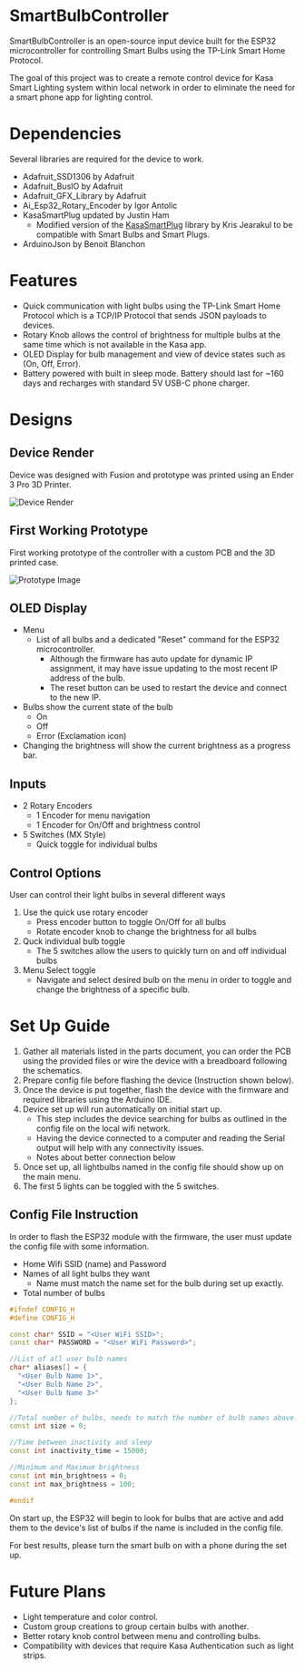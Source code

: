 # SmartBulbController
SmartBulbController is an open-source input device built for the ESP32 microcontroller for controlling Smart Bulbs using the TP-Link Smart Home Protocol.

The goal of this project was to create a remote control device for Kasa Smart Lighting system within local network in order to eliminate the need for a smart phone app for lighting control.

# Dependencies
Several libraries are required for the device to work. 
- Adafruit_SSD1306 by Adafruit
- Adafruit_BusIO by Adafruit
- Adafruit_GFX_Library by Adafruit
- Ai_Esp32_Rotary_Encoder by Igor Antolic
- KasaSmartPlug updated by Justin Ham
    - Modified version of the [KasaSmartPlug](https://github.com/kj831ca/KasaSmartPlug?tab=readme-ov-file) library by Kris Jearakul to be compatible with Smart Bulbs and Smart Plugs.
- ArduinoJson by Benoit Blanchon

# Features
- Quick communication with light bulbs using the TP-Link Smart Home Protocol which is a TCP/IP Protocol that sends JSON payloads to devices. 
- Rotary Knob allows the control of brightness for multiple bulbs at the same time which is not available in the Kasa app.
- OLED Display for bulb management and view of device states such as (On, Off, Error).
- Battery powered with built in sleep mode. Battery should last for ~160 days and recharges with standard 5V USB-C phone charger.

# Designs

## Device Render
Device was designed with Fusion and prototype was printed using an Ender 3 Pro 3D Printer.

![Device Render](https://github.com/justin-ham61/SmartBulbController/blob/main/images/Case-Render.jpg)

## First Working Prototype
First working prototype of the controller with a custom PCB and the 3D printed case.

![Prototype Image](https://github.com/justin-ham61/SmartBulbController/blob/main/images/Controller.jpg)

## OLED Display
- Menu
    - List of all bulbs and a dedicated "Reset" command for the ESP32 microcontroller. 
        - Although the firmware has auto update for dynamic IP assignment, it may have issue updating to the most recent IP address of the bulb.
        - The reset button can be used to restart the device and connect to the new IP.
- Bulbs show the current state of the bulb 
    - On
    - Off
    - Error (Exclamation icon)
- Changing the brightness will show the current brightness as a progress bar.

## Inputs
- 2 Rotary Encoders
    - 1 Encoder for menu navigation
    - 1 Encoder for On/Off and brightness control
- 5 Switches (MX Style)
    - Quick toggle for individual bulbs
    
## Control Options
User can control their light bulbs in several different ways

1. Use the quick use rotary encoder
    - Press encoder button to toggle On/Off for all bulbs
    - Rotate encoder knob to change the brightness for all bulbs
2. Quck individual bulb toggle
    - The 5 switches allow the users to quickly turn on and off individual bulbs
3. Menu Select toggle
    - Navigate and select desired bulb on the menu in order to toggle and change the brightness of a specific bulb.  

# Set Up Guide

1. Gather all materials listed in the parts document, you can order the PCB using the provided files or wire the device with a breadboard following the schematics. 
2. Prepare config file before flashing the device (Instruction shown below).
3. Once the device is put together, flash the device with the firmware and required libraries using the Arduino IDE.
4. Device set up will run automatically on initial start up. 
    - This step includes the device searching for bulbs as outlined in the config file on the local wifi network.
    - Having the device connected to a computer and reading the Serial output will help with any connectivity issues. 
    - Notes about better connection below
5. Once set up, all lightbulbs named in the config file should show up on the main menu.
6. The first 5 lights can be toggled with the 5 switches.

## Config File Instruction
In order to flash the ESP32 module with the firmware, the user must update the config file with some information.
- Home Wifi SSID (name) and Password
- Names of all light bulbs they want
    - Name must match the name set for the bulb during set up exactly.
- Total number of bulbs
~~~c++
#ifndef CONFIG_H
#define CONFIG_H

const char* SSID = "<User WiFi SSID>";
const char* PASSWORD = "<User WiFi Password>";

//List of all user bulb names
char* aliases[] = {
  "<User Bulb Name 1>",
  "<User Bulb Name 2>",
  "<User Bulb Name 3>"
};

//Total number of bulbs, needs to match the number of bulb names above.
const int size = 0;

//Time between inactivity and sleep
const int inactivity_time = 15000;

//Minimum and Maximum brightness
const int min_brightness = 0;
const int max_brightness = 100;

#endif
~~~~

On start up, the ESP32 will begin to look for bulbs that are active and add them to the device's list of bulbs if the name is included in the config file.

For best results, please turn the smart bulb on with a phone during the set up.

# Future Plans
- Light temperature and color control.
- Custom group creations to group certain bulbs with another.
- Better rotary knob control between menu and controlling bulbs.
- Compatibility with devices that require Kasa Authentication such as light strips.
